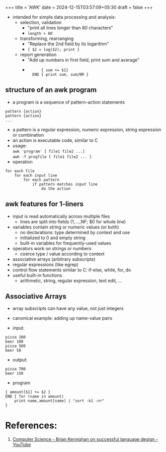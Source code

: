 +++
title = 'AWK'
date = 2024-12-15T03:57:09+05:30
draft = false
+++

- intended for simple data processing and analysis: 
    - selection, validation
        - "print all lines longer than 80 characters"
        - `length > 80`
    - transforming, rearranging
        - "Replace the 2nd field by its logarithm"
        - `{ $2 = log($2); print }`
    - report generation
        - "Add up numbers in first field, print sum and average"
        - ```
                { sum += $1}
            END { print sum, sum/NR }
            ```

## structure of an awk program
- a program is a sequence of pattern-action statements

```
pattern {action}
pattern {action}
...
```
- a pattern is a regular expression, numeric expression, string expression or combination
- an action is executable code, similar to C
- usage:  
`awk 'program' [ file1 file2 ...]`  
`awk -f progfile [ file1 file2 ... ]`
- operation
```
for each file
    for each input line
        for each pattern
            if pattern matches input line
                do the action
```

## awk features for 1-liners
- input is read automatically across multiple files
    - lines are split into fields ($1,...,$NF; $0 for whole line)
- variables contain string or numeric values (or both)
    - no declarations: type determined by context and use
    - initialized to 0 and empty string
    - built-in variables for frequently-used values
- operators work on strings or numbers
    - coerce type / value according to context
- associative arrays (arbitrary subscripts)
- regular expressions (like egrep)
- control flow statements similar to C: if-else, while, for, do
- useful built-in functions
    - arithmetic, string, regular expression, text edit, ...

## Associative Arrays
- array subscripts can have any value, not just integers
- canonical example: adding up name-value pairs

- input:
```
pizza 200
beer 100
pizza 500
beer 50
```
  
- output:
```
pizza 700
beer 150
```
  
- program
```
{ amount[$1] += $2 }
END { for (name in amount)
    print name,amount[name] | "sort -k1 -nr"
}
```

# References:

1. [Computer Science - Brian Kernighan on successful language design - YouTube](https://www.youtube.com/watch?v=Sg4U4r_AgJU)